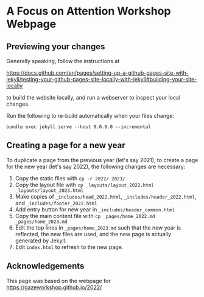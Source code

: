 # A Focus on Attention Workshop Webpage

## Previewing your changes

Generally speaking, follow the instructions at

https://docs.github.com/en/pages/setting-up-a-github-pages-site-with-jekyll/testing-your-github-pages-site-locally-with-jekyll#building-your-site-locally

to build the website locally, and run a webserver to inspect your local changes.

Run the following to re-build automatically when your files change:
```
bundle exec jekyll serve --host 0.0.0.0 --incremental
```

## Creating a page for a new year
To duplicate a page from the previous year (let's say 2021), to create a page for the new year (let's say 2022), the following changes are necessary:

1. Copy the static files with `cp -r 2022/ 2023/`
2. Copy the layout file with `cp _layouts/layout_2022.html _layouts/layout_2023.html`
3. Make copies of `_includes/head_2022.html`, `_includes/header_2022.html`, and `_includes/footer_2022.html`
4. Add entry button for new year in `_includes/header_common.html`
5. Copy the main content file with `cp _pages/home_2022.md _pages/home_2023.md`
6. Edit the top lines in `_pages/home_2023.md` such that the new year is reflected, the new files are used, and the new page is actually generated by Jekyll.
7. Edit `index.html` to refresh to the new page.

## Acknowledgements
This page was based on the webpage for https://gazeworkshop.github.io/2022/
